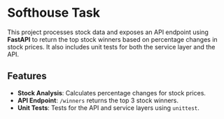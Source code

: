 # Softhouse Task

This project processes stock data and exposes an API endpoint using **FastAPI** to return the top stock winners based on percentage changes in stock prices. It also includes unit tests for both the service layer and the API.

## Features

- **Stock Analysis**: Calculates percentage changes for stock prices.
- **API Endpoint**: `/winners` returns the top 3 stock winners.
- **Unit Tests**: Tests for the API and service layers using `unittest`.

